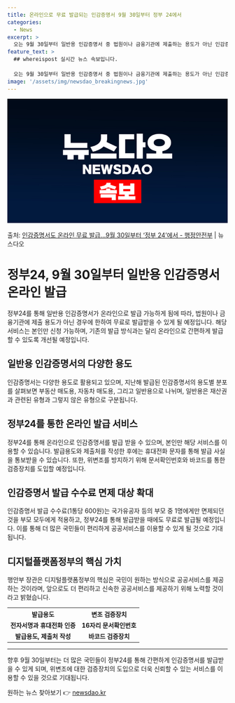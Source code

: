 ```yaml
---
title: 온라인으로 무료 발급되는 인감증명서 9월 30일부터 정부 24에서
categories:
  - News
excerpt: >
  오는 9월 30일부터 일반용 인감증명서 중 법원이나 금융기관에 제출하는 용도가 아닌 인감증명서는 정부24(w…
feature_text: >
  ## whereispost 실시간 뉴스 속보입니다.

  오는 9월 30일부터 일반용 인감증명서 중 법원이나 금융기관에 제출하는 용도가 아닌 인감증명서는 정부24(w…
image: '/assets/img/newsdao_breakingnews.jpg'
---
```


![뉴스다오 속보](/assets/img/newsdao_breakingnews.jpg)

<p>출처: <a href="https://newsdao.kr/3702" rel="dofollow">인감증명서도 온라인 무료 발급…9월 30일부터 ‘정부 24’에서 - 행정안전부</a> | 뉴스다오</p>

<h1>정부24, 9월 30일부터 일반용 인감증명서 온라인 발급</h1>
<p data-ke-size="size16">정부24를 통해 일반용 인감증명서가 온라인으로 발급 가능하게 됨에 따라, 법원이나 금융기관에 제출 용도가 아닌 경우에 한하여 무료로 발급받을 수 있게 될 예정입니다. 해당 서비스는 본인만 신청 가능하며, 기존의 발급 방식과는 달리 온라인으로 간편하게 발급할 수 있도록 개선될 예정입니다.</p>

<h2 data-ke-size="size26">일반용 인감증명서의 다양한 용도</h2>
<p data-ke-size="size16">인감증명서는 다양한 용도로 활용되고 있으며, 지난해 발급된 인감증명서의 용도별 분포를 살펴보면 부동산 매도용, 자동차 매도용, 그리고 일반용으로 나뉘며, 일반용은 재산권과 관련된 유형과 그렇지 않은 유형으로 구분됩니다.</p>

<h2 data-ke-size="size26">정부24를 통한 온라인 발급 서비스</h2>
<p data-ke-size="size16">정부24를 통해 온라인으로 인감증명서를 발급 받을 수 있으며, 본인만 해당 서비스를 이용할 수 있습니다. 발급용도와 제출처를 작성한 후에는 휴대전화 문자를 통해 발급 사실을 통보받을 수 있습니다. 또한, 위변조를 방지하기 위해 문서확인번호와 바코드를 통한 검증장치를 도입할 예정입니다.</p>

<h2 data-ke-size="size26">인감증명서 발급 수수료 면제 대상 확대</h2>
<p data-ke-size="size16">인감증명서 발급 수수료(1통당 600원)는 국가유공자 등의 부모 중 1명에게만 면제되던 것을 부모 모두에게 적용하고, 정부24를 통해 발급받을 때에도 무료로 발급될 예정입니다. 이를 통해 더 많은 국민들이 편리하게 공공서비스를 이용할 수 있게 될 것으로 기대됩니다.</p>

<h2 data-ke-size="size26">디지털플랫폼정부의 핵심 가치</h2>
<p data-ke-size="size16">행안부 장관은 디지털플랫폼정부의 핵심은 국민이 원하는 방식으로 공공서비스를 제공하는 것이라며, 앞으로도 더 편리하고 신속한 공공서비스를 제공하기 위해 노력할 것이라고 밝혔습니다.</p>

<table>
	<tr>
		<th>발급용도</th>
		<th>변조 검증장치</th>
	</tr>
	<tr>
		<td style="text-align: center; height: 17px;"><b>전자서명과 휴대전화 인증</b></td>
		<td style="text-align: center; height: 17px;"><b>16자리 문서확인번호</b></td>
	</tr>
	<tr>
		<td style="text-align: center; height: 17px;"><b>발급용도, 제출처 작성</b></td>
		<td style="text-align: center; height: 17px;"><b>바코드 검증장치</b></td>
	</tr>
</table>

<hr>

<p data-ke-size="size16">향후 9월 30일부터는 더 많은 국민들이 정부24를 통해 간편하게 인감증명서를 발급받을 수 있게 되며, 위변조에 대한 검증장치의 도입으로 더욱 신뢰할 수 있는 서비스를 이용할 수 있을 것으로 기대됩니다.</p>
 

원하는 뉴스 찾아보기 👉 <a href="https://newsdao.kr" rel="dofollow">newsdao.kr</a>


